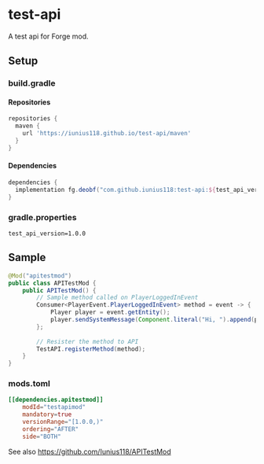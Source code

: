 # test-api

A test api for Forge mod.

## Setup
### build.gradle
#### Repositories
```gradle
repositories {
  maven {
    url 'https://iunius118.github.io/test-api/maven'
  }
}
```

#### Dependencies
```gradle
dependencies {
  implementation fg.deobf("com.github.iunius118:test-api:${test_api_version}")
}
```

### gradle.properties
```properties
test_api_version=1.0.0
```

## Sample
```java
@Mod("apitestmod")
public class APITestMod {
    public APITestMod() {
        // Sample method called on PlayerLoggedInEvent
        Consumer<PlayerEvent.PlayerLoggedInEvent> method = event -> {
            Player player = event.getEntity();
            player.sendSystemMessage(Component.literal("Hi, ").append(player.getDisplayName()).append("!").withStyle(ChatFormatting.GOLD));
        };
        
        // Resister the method to API
        TestAPI.registerMethod(method);
    }
}
```

### mods.toml
```toml
[[dependencies.apitestmod]]
    modId="testapimod"
    mandatory=true
    versionRange="[1.0.0,)"
    ordering="AFTER"
    side="BOTH"
```

See also https://github.com/Iunius118/APITestMod
